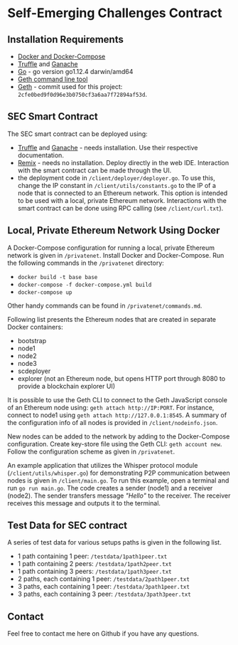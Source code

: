 # Self-Emerging Challenges Contract
## Installation Requirements
- [Docker and Docker-Compose](https://www.docker.com/products/docker-desktop)
- [Truffle](https://www.trufflesuite.com/truffle) and [Ganache](https://www.trufflesuite.com/ganache)
- [Go](https://golang.org/dl/) - go version go1.12.4 darwin/amd64
- [Geth command line tool](https://github.com/ethereum/go-ethereum/wiki/Installing-Geth)
- [Geth](https://github.com/ethereum/go-ethereum) - commit used for this project: ```2cfe0bed9f0d96e3b0750cf3a6aa7f72894af53d```.


## SEC Smart Contract
The SEC smart contract can be deployed using:
- [Truffle](https://www.trufflesuite.com/truffle) and [Ganache](https://www.trufflesuite.com/ganache) - needs installation. Use their respective documentation.
- [Remix](https://remix.ethereum.org/) - needs no installation. Deploy directly in the web IDE. Interaction with the smart contract can be made through the UI.
- the deployment code in ```/client/deployer/deployer.go```. To use this, change the IP constant in ```/client/utils/constants.go``` to the IP of a node that is connected to an Ethereum network. This option is intended to be used with a local, private Ethereum network. Interactions with the smart contract can be done using RPC calling (see ```/client/curl.txt```).


## Local, Private Ethereum Network Using Docker
A Docker-Compose configuration for running a local, private Ethereum network is given in ```/privatenet```. Install Docker and Docker-Compose. Run the following commands in the ```/privatenet``` directory:
- ```docker build -t base base```
- ```docker-compose -f docker-compose.yml build```
- ```docker-compose up```

Other handy commands can be found in ```/privatenet/commands.md```.

Following list presents the Ethereum nodes that are created in separate Docker containers:
- bootstrap
- node1
- node2
- node3
- scdeployer
- explorer (not an Ethereum node, but opens HTTP port through 8080 to provide a blockchain explorer UI)

It is possible to use the Geth CLI to connect to the Geth JavaScript console of an Ethereum node using: ```geth attach http://IP:PORT```. For instance, connect to node1 using ```geth attach http://127.0.0.1:8545```. A summary of the configuration info of all nodes is provided in ```/client/nodeinfo.json```.

New nodes can be added to the network by adding to the Docker-Compose configuration. Create key-store file using the Geth CLI: ```geth account new```. Follow the configuration scheme as given in ```/privatenet```.

An example application that utilizes the Whisper protocol module (```/client/utils/whisper.go```) for demonstrating P2P communication between nodes is given in ```/client/main.go```. To run this example, open a terminal and run ```go run main.go```. The code creates a sender (node1) and a receiver (node2). The sender transfers message *"Hello"* to the receiver. The receiver receives this message and outputs it to the terminal.


## Test Data for SEC contract
A series of test data for various setups paths is given in the following list.
- 1 path containing 1 peer: ```/testdata/1path1peer.txt```
- 1 path containing 2 peers: ```/testdata/1path2peer.txt```
- 1 path containing 3 peers: ```/testdata/1path3peer.txt```
- 2 paths, each containing 1 peer: ```/testdata/2path1peer.txt```
- 3 paths, each containing 1 peer: ```/testdata/3path1peer.txt```
- 3 paths, each containing 3 peer: ```/testdata/3path3peer.txt```

## Contact
Feel free to contact me here on Github if you have any questions.